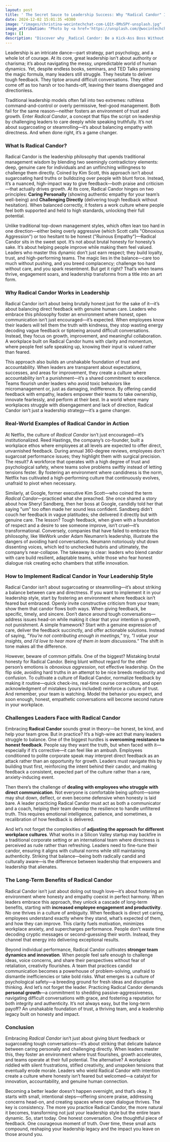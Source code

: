 ```yaml
---
layout: post
title: ' The Secret Sauce to Leadership Success: Why "Radical Candor" Is a Game Changer'
date: 2024-12-02 15:01:35 +0300
image: "/images/christina-wocintechchat-com-LQ1t-8Ms5PY-unsplash.jpg"
image_attribution: "Photo by <a href='https://unsplash.com/@wocintechchat'>Christina @ wocintechchat.com</a> on <a href='https://unsplash.com/photos/two-women-sitting-beside-table-and-talking-LQ1t-8Ms5PY'>Unsplash</a>"
tags: []
description: "Discover why _Radical Candor: Be a Kick-Ass Boss Without Losing Your Humanity_ by Kim Scott is the key to leadership success. Learn how honesty fuels growth."
---
```


Leadership is an intricate dance—part strategy, part psychology, and a whole lot of courage. At its core, great leadership isn’t about authority or charisma; it’s about navigating the messy, unpredictable world of human dynamics. Yet, despite endless books, seminars, and TED Talks promising the magic formula, many leaders still struggle. They hesitate to deliver tough feedback. They tiptoe around difficult conversations. They either come off as too harsh or too hands-off, leaving their teams disengaged and directionless.

Traditional leadership models often fall into two extremes: ruthless command-and-control or overly permissive, feel-good management. Both fail for the same reason—neither fosters an environment of trust and growth. Enter _Radical Candor_, a concept that flips the script on leadership by challenging leaders to care deeply while speaking truthfully. It’s not about sugarcoating or steamrolling—it’s about balancing empathy with directness. And when done right, it’s a game changer.

### What Is Radical Candor?

Radical Candor is the leadership philosophy that upends traditional management wisdom by blending two seemingly contradictory elements: deep, genuine care for individuals and an unflinching willingness to challenge them directly. Coined by Kim Scott, this approach isn’t about sugarcoating hard truths or bulldozing over people with blunt force. Instead, it’s a nuanced, high-impact way to give feedback—both praise and criticism—that actually drives growth. At its core, Radical Candor hinges on two principles: **Caring Personally** (showing authentic empathy for your team’s well-being) and **Challenging Directly** (delivering tough feedback without hesitation). When balanced correctly, it fosters a work culture where people feel both supported and held to high standards, unlocking their full potential.

Unlike traditional top-down management styles, which often lean too hard in one direction—either being overly aggressive (which Scott calls "Obnoxious Aggression") or too hesitant to be honest ("Ruinous Empathy")—Radical Candor sits in the sweet spot. It’s not about brutal honesty for honesty’s sake. It’s about helping people improve while making them feel valued. Leaders who master this dynamic don’t just earn respect; they build loyalty, trust, and high-performing teams. The magic lies in the balance—care too much without pushing, and you breed complacency; challenge too hard without care, and you spark resentment. But get it right? That’s when teams thrive, engagement soars, and leadership transforms from a title into an art form.

### Why Radical Candor Works in Leadership

Radical Candor isn’t about being brutally honest just for the sake of it—it’s about balancing direct feedback with genuine human care. Leaders who embrace this philosophy foster an environment where honest, open communication isn’t just encouraged—it’s expected. When employees know their leaders will tell them the truth with kindness, they stop wasting energy decoding vague feedback or tiptoeing around difficult conversations. Instead, they focus on growth, improvement, and meaningful collaboration. A workplace built on Radical Candor hums with clarity and momentum, where people feel safe speaking up, knowing their input is valued rather than feared.

This approach also builds an unshakable foundation of trust and accountability. When leaders are transparent about expectations, successes, and areas for improvement, they create a culture where accountability isn’t a punishment—it’s a shared commitment to excellence. Teams flourish under leaders who avoid toxic behaviors like micromanagement or, just as damaging, indifference. By offering candid feedback with empathy, leaders empower their teams to take ownership, innovate fearlessly, and perform at their best. In a world where many workplaces struggle with disengagement and lack of direction, Radical Candor isn’t just a leadership strategy—it’s a game changer.

### Real-World Examples of Radical Candor in Action

At Netflix, the culture of _Radical Candor_ isn’t just encouraged—it’s institutionalized. Reed Hastings, the company’s co-founder, built a workplace ethos where employees at all levels are expected to offer direct, unvarnished feedback. During annual 360-degree reviews, employees don’t sugarcoat performance issues; they highlight them with surgical precision. The result? A workforce that operates with a high degree of trust and psychological safety, where teams solve problems swiftly instead of letting tensions fester. By fostering an environment where candidness is the norm, Netflix has cultivated a high-performing culture that continuously evolves, unafraid to pivot when necessary.

Similarly, at Google, former executive Kim Scott—who coined the term _Radical Candor_—practiced what she preached. She once shared a story about how Sheryl Sandberg, then her boss at Google, candidly told her that saying "um" too often made her sound less confident. Sandberg didn’t couch her feedback in vague platitudes; she delivered it directly but with genuine care. The lesson? Tough feedback, when given with a foundation of respect and a desire to see someone improve, isn’t cruel—it’s transformational. Conversely, companies that have failed to embrace this philosophy, like WeWork under Adam Neumann’s leadership, illustrate the dangers of avoiding hard conversations. Neumann notoriously shut down dissenting voices, which led to unchecked hubris and ultimately, the company’s near-collapse. The takeaway is clear: leaders who blend candor with care build resilient, adaptable teams, while those who fear honest dialogue risk creating echo chambers that stifle innovation.

### How to Implement Radical Candor in Your Leadership Style

Radical Candor isn’t about sugarcoating or steamrolling—it’s about striking a balance between care and directness. If you want to implement it in your leadership style, start by fostering an environment where feedback isn’t feared but embraced. Openly invite constructive criticism from your team; show them that candor flows both ways. When giving feedback, be specific, timely, and sincere. Don’t dance around tough conversations—address issues head-on while making it clear that your intention is growth, not punishment. A simple framework? Start with a genuine expression of care, deliver the feedback succinctly, and offer actionable solutions. Instead of saying, _"You’re not contributing enough in meetings,"_ try, _"I value your insights, and I’d love to hear more of them in team discussions."_ The shift in tone makes all the difference.

However, beware of common pitfalls. One of the biggest? Mistaking brutal honesty for Radical Candor. Being blunt without regard for the other person’s emotions is _obnoxious aggression_, not effective leadership. On the flip side, avoiding hard truths in an attempt to be nice breeds mediocrity and confusion. To cultivate a culture of Radical Candor, normalize feedback by making it routine—quick check-ins, real-time course corrections, and open acknowledgment of mistakes (yours included) reinforce a culture of trust. And remember, your team is watching. Model the behavior you expect, and soon enough, honest, empathetic conversations will become second nature in your workplace.

### Challenges Leaders Face with Radical Candor

Embracing **Radical Candor** sounds great in theory—be honest, be kind, and help your team grow. But in practice? It’s a high-wire act that many leaders struggle to balance. One of the biggest hurdles is **overcoming resistance to honest feedback**. People say they want the truth, but when faced with it—especially if it’s corrective—it can feel like an ambush. Employees conditioned to polite corporate speak may interpret direct feedback as an attack rather than an opportunity for growth. Leaders must navigate this by building trust first, reinforcing the intent behind their candor, and making feedback a consistent, expected part of the culture rather than a rare, anxiety-inducing event.

Then there’s the challenge of **dealing with employees who struggle with direct communication**. Not everyone is comfortable being upfront—some may shut down, deflect, or even become defensive when honesty is laid bare. A leader practicing Radical Candor must act as both a communicator and a coach, helping their team develop the resilience to handle unfiltered truth. This requires emotional intelligence, patience, and sometimes, a recalibration of how feedback is delivered.

And let’s not forget the complexities of **adjusting the approach for different workplace cultures**. What works in a Silicon Valley startup may backfire in a traditional corporate setting or an international team where directness is perceived as rude rather than refreshing. Leaders need to fine-tune their candor, ensuring it aligns with cultural norms while still maintaining authenticity. Striking that balance—being both radically candid and culturally aware—is the difference between leadership that empowers and leadership that alienates.

### The Long-Term Benefits of Radical Candor

Radical Candor isn’t just about doling out tough love—it’s about fostering an environment where honesty and empathy coexist in perfect harmony. When leaders embrace this approach, they unlock a cascade of long-term benefits, starting with **increased employee engagement and productivity**. No one thrives in a culture of ambiguity. When feedback is direct yet caring, employees understand exactly where they stand, what’s expected of them, and how they can improve. This clarity fuels motivation, minimizes workplace anxiety, and supercharges performance. People don’t waste time decoding cryptic messages or second-guessing their worth. Instead, they channel that energy into delivering exceptional results.

Beyond individual performance, Radical Candor cultivates **stronger team dynamics and innovation**. When people feel safe enough to challenge ideas, voice concerns, and share their perspectives without fear of retaliation, creativity flourishes. A team that practices candid communication becomes a powerhouse of problem-solving, unafraid to dismantle inefficiencies or take bold risks. What emerges is a culture of psychological safety—a breeding ground for fresh ideas and disruptive thinking. And let’s not forget the leader. Practicing Radical Candor demands **personal growth**—a commitment to shedding passive-aggressiveness, navigating difficult conversations with grace, and fostering a reputation for both integrity and authenticity. It’s not always easy, but the long-term payoff? An unshakable foundation of trust, a thriving team, and a leadership legacy built on honesty and impact.

### Conclusion

Embracing _Radical Candor_ isn’t just about giving blunt feedback or sugarcoating tough conversations—it’s about striking that delicate balance between caring personally and challenging directly. When leaders master this, they foster an environment where trust flourishes, growth accelerates, and teams operate at their full potential. The alternative? A workplace riddled with silent frustrations, stifled creativity, and unspoken tensions that eventually erode morale. Leaders who wield Radical Candor with intention create a culture where honesty isn’t feared but welcomed—a catalyst for innovation, accountability, and genuine human connection.

Becoming a better leader doesn’t happen overnight, and that’s okay. It starts with small, intentional steps—offering sincere praise, addressing concerns head-on, and creating spaces where open dialogue thrives. The key is consistency. The more you practice Radical Candor, the more natural it becomes, transforming not just your leadership style but the entire team dynamic. So, start today. One honest conversation. One thoughtful piece of feedback. One courageous moment of truth. Over time, these small acts compound, reshaping your leadership legacy and the impact you leave on those around you.
